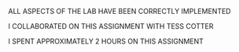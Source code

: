 ALL ASPECTS OF THE LAB HAVE BEEN CORRECTLY IMPLEMENTED

I COLLABORATED ON THIS ASSIGNMENT WITH TESS COTTER

I SPENT APPROXIMATELY 2 HOURS ON THIS ASSIGNMENT